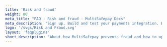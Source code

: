 ```yaml
---
title: 'Risk and fraud'
weight: 80
meta_title: "FAQ - Risk and fraud - MultiSafepay Docs"
meta_description: "Sign up. Build and test your payments integration. Explore our products and services. Use our API Reference, SDKs, and wrappers. Get support."
logo: '/svgs/Risk and Fraud.svg'
layout: 'faqplugins'
short_description: "About how MultiSafepay prevents fraud and how to update company information"
---
```

